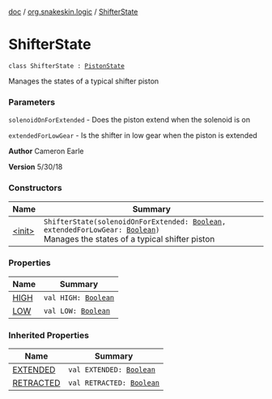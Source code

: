 [doc](../../index.md) / [org.snakeskin.logic](../index.md) / [ShifterState](./index.md)

# ShifterState

`class ShifterState : `[`PistonState`](../-piston-state/index.md)

Manages the states of a typical shifter piston

### Parameters

`solenoidOnForExtended` - Does the piston extend when the solenoid is on

`extendedForLowGear` - Is the shifter in low gear when the piston is extended

**Author**
Cameron Earle

**Version**
5/30/18

### Constructors

| Name | Summary |
|---|---|
| [&lt;init&gt;](-init-.md) | `ShifterState(solenoidOnForExtended: `[`Boolean`](https://kotlinlang.org/api/latest/jvm/stdlib/kotlin/-boolean/index.html)`, extendedForLowGear: `[`Boolean`](https://kotlinlang.org/api/latest/jvm/stdlib/kotlin/-boolean/index.html)`)`<br>Manages the states of a typical shifter piston |

### Properties

| Name | Summary |
|---|---|
| [HIGH](-h-i-g-h.md) | `val HIGH: `[`Boolean`](https://kotlinlang.org/api/latest/jvm/stdlib/kotlin/-boolean/index.html) |
| [LOW](-l-o-w.md) | `val LOW: `[`Boolean`](https://kotlinlang.org/api/latest/jvm/stdlib/kotlin/-boolean/index.html) |

### Inherited Properties

| Name | Summary |
|---|---|
| [EXTENDED](../-piston-state/-e-x-t-e-n-d-e-d.md) | `val EXTENDED: `[`Boolean`](https://kotlinlang.org/api/latest/jvm/stdlib/kotlin/-boolean/index.html) |
| [RETRACTED](../-piston-state/-r-e-t-r-a-c-t-e-d.md) | `val RETRACTED: `[`Boolean`](https://kotlinlang.org/api/latest/jvm/stdlib/kotlin/-boolean/index.html) |
